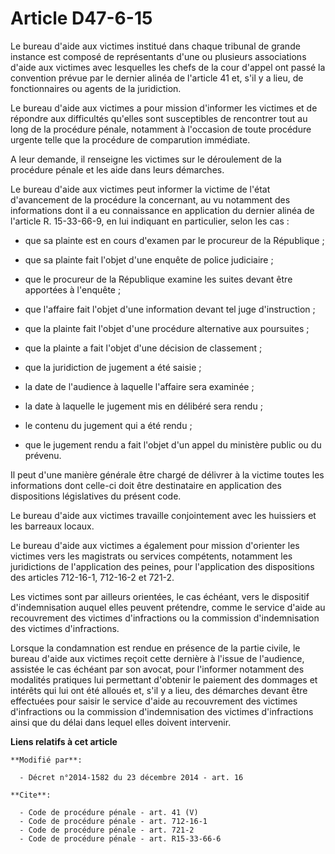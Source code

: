 # Article D47-6-15

Le bureau d'aide aux victimes institué dans chaque tribunal de grande instance est composé de représentants d'une ou
plusieurs associations d'aide aux victimes avec lesquelles les chefs de la cour d'appel ont passé la convention prévue par le
dernier alinéa de l'article 41 et, s'il y a lieu, de fonctionnaires ou agents de la juridiction. 

Le bureau d'aide aux victimes a pour mission d'informer les victimes et de répondre aux difficultés qu'elles sont
susceptibles de rencontrer tout au long de la procédure pénale, notamment à l'occasion de toute procédure urgente telle que
la procédure de comparution immédiate. 

A leur demande, il renseigne les victimes sur le déroulement de la procédure pénale et les aide dans leurs démarches. 

Le bureau d'aide aux victimes peut informer la victime de l'état d'avancement de la procédure la concernant, au vu notamment
des informations dont il a eu connaissance en application du dernier alinéa de l'article R. 15-33-66-9, en lui indiquant en
particulier, selon les cas :

- que sa plainte est en cours d'examen par le procureur de la République ;

- que sa plainte fait l'objet d'une enquête de police judiciaire ;

- que le procureur de la République examine les suites devant être apportées à l'enquête ;

- que l'affaire fait l'objet d'une information devant tel juge d'instruction ;

- que la plainte fait l'objet d'une procédure alternative aux poursuites ;

- que la plainte a fait l'objet d'une décision de classement ;

- que la juridiction de jugement a été saisie ;

- la date de l'audience à laquelle l'affaire sera examinée ;

- la date à laquelle le jugement mis en délibéré sera rendu ;

- le contenu du jugement qui a été rendu ;

- que le jugement rendu a fait l'objet d'un appel du ministère public ou du prévenu. 

Il peut d'une manière générale être chargé de délivrer à la victime toutes les informations dont celle-ci doit être
destinataire en application des dispositions législatives du présent code. 

Le bureau d'aide aux victimes travaille conjointement avec les huissiers et les barreaux locaux. 

Le bureau d'aide aux victimes a également pour mission d'orienter les victimes vers les magistrats ou services compétents,
notamment les juridictions de l'application des peines, pour l'application des dispositions des articles 712-16-1, 712-16-2
et 721-2. 

Les victimes sont par ailleurs orientées, le cas échéant, vers le dispositif d'indemnisation auquel elles peuvent prétendre,
comme le service d'aide au recouvrement des victimes d'infractions ou la commission d'indemnisation des victimes
d'infractions. 

Lorsque la condamnation est rendue en présence de la partie civile, le bureau d'aide aux victimes reçoit cette dernière à
l'issue de l'audience, assistée le cas échéant par son avocat, pour l'informer notamment des modalités pratiques lui
permettant d'obtenir le paiement des dommages et intérêts qui lui ont été alloués et, s'il y a lieu, des démarches devant
être effectuées pour saisir le service d'aide au recouvrement des victimes d'infractions ou la commission d'indemnisation des
victimes d'infractions ainsi que du délai dans lequel elles doivent intervenir.

**Liens relatifs à cet article**

	**Modifié par**:

	  - Décret n°2014-1582 du 23 décembre 2014 - art. 16

	**Cite**:

	  - Code de procédure pénale - art. 41 (V)
	  - Code de procédure pénale - art. 712-16-1
	  - Code de procédure pénale - art. 721-2
	  - Code de procédure pénale - art. R15-33-66-6
